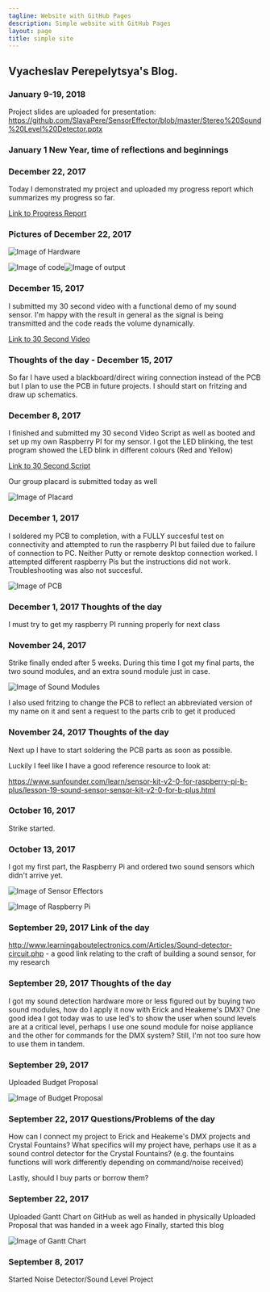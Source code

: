 ```yaml
---
tagline: Website with GitHub Pages
description: Simple website with GitHub Pages
layout: page
title: simple site
---
```


Vyacheslav Perepelytsya's Blog.
-------------
### January 9-19, 2018

Project slides are uploaded for presentation: 
https://github.com/SlavaPere/SensorEffector/blob/master/Stereo%20Sound%20Level%20Detector.pptx

### January 1 New Year, time of reflections and beginnings

### December 22, 2017

Today I demonstrated my project and uploaded my progress report which summarizes my progress so far.

[Link to Progress Report](https://github.com/SlavaPere/SensorEffector/blob/master/VPProgressReport.docx)

### Pictures of December 22, 2017

![Image of Hardware](https://raw.githubusercontent.com/SlavaPere/SensorEffector/master/progress.bmp)

![Image of code](https://raw.githubusercontent.com/SlavaPere/SensorEffector/master/Code.PNG)![Image of output](https://raw.githubusercontent.com/SlavaPere/SensorEffector/master/IMG_20171222_140852861.jpg)

### December 15, 2017

I submitted my 30 second video with a functional demo of my sound sensor. I'm happy with the result in general as the signal is being transmitted and the code reads the volume dynamically.

[Link to 30 Second Video](https://raw.githubusercontent.com/SlavaPere/SensorEffector/master/SoundSensor.mp4)

### Thoughts of the day - December 15, 2017

So far I have used a blackboard/direct wiring connection instead of the PCB but I plan to use the PCB in future projects. I should start on fritzing and draw up schematics.

### December 8, 2017

I finished and submitted my 30 second Video Script as well as booted and set up my own Raspberry PI for my sensor. I got the LED blinking, the test program showed the LED blink in different colours (Red and Yellow)

[Link to 30 Second Script](https://github.com/SlavaPere/SensorEffector/blob/master/30SecScript.docx)

Our group placard is submitted today as well

![Image of Placard](https://raw.githubusercontent.com/ErickCantos13/SensorEffector/master/Images/placard.JPG)

### December 1, 2017

I soldered my PCB to completion, with a FULLY succesful test on connectivity and attempted to run the raspberry PI but failed due to failure of connection to PC. Neither Putty or remote desktop connection worked. I attempted different raspberry Pis but the instructions did not work. Troubleshooting was also not succesful.

![Image of PCB](https://raw.githubusercontent.com/SlavaPere/SensorEffector/master/asdf.jpg)

### December 1, 2017 Thoughts of the day

I must try to get my raspberry PI running properly for next class

### November 24, 2017

Strike finally ended after 5 weeks.
During this time I got my final parts, the two sound modules, and an extra sound module just in case.

![Image of Sound Modules](https://raw.githubusercontent.com/SlavaPere/SensorEffector/master/sensors.png)

I also used fritzing to change the PCB to reflect an abbreviated version of my name on it and sent a request to the parts crib to get it produced

### November 24, 2017 Thoughts of the day

Next up I have to start soldering the PCB parts as soon as possible.

Luckily I feel like I have a good reference resource to look at:

https://www.sunfounder.com/learn/sensor-kit-v2-0-for-raspberry-pi-b-plus/lesson-19-sound-sensor-sensor-kit-v2-0-for-b-plus.html

### October 16, 2017

Strike started.

### October 13, 2017

I got my first part, the Raspberry Pi and ordered two sound sensors which didn't arrive yet.

![Image of Sensor Effectors](https://raw.githubusercontent.com/SlavaPere/SensorEffector/master/Capture.PNG)

![Image of Raspberry Pi](https://raw.githubusercontent.com/SlavaPere/SensorEffector/master/raspberrypi.jpg)

### September 29, 2017 Link of the day

http://www.learningaboutelectronics.com/Articles/Sound-detector-circuit.php - a good link relating to the craft of building a sound sensor, for my research

### September 29, 2017 Thoughts of the day

I got my sound detection hardware more or less figured out by buying two sound modules, how do I apply it now with Erick and Heakeme's DMX? 
One good idea I got today was to use led's to show the user when sound levels are at a critical level, perhaps I use one sound module for noise appliance and the other for commands for the DMX system? Still, I'm not too sure how to use them in tandem.

### September 29, 2017

Uploaded Budget Proposal

![Image of Budget Proposal](https://raw.githubusercontent.com/SlavaPere/SensorEffector/master/Capturebudget.PNG)

### September 22, 2017 Questions/Problems of the day

How can I connect my project to Erick and Heakeme's DMX projects and Crystal Fountains?
What specifics will my project have, perhaps use it as a sound control detector for the Crystal Fountains?
(e.g. the fountains functions will work differently depending on command/noise received)

Lastly, should I buy parts or borrow them?

### September 22, 2017

Uploaded Gantt Chart on GitHub as well as handed in physically 
Uploaded Proposal that was handed in a week ago
Finally, started this blog

![Image of Gantt Chart](https://raw.githubusercontent.com/SlavaPere/SensorEffector/master/Capture2.PNG)

### September 8, 2017

Started Noise Detector/Sound Level Project
